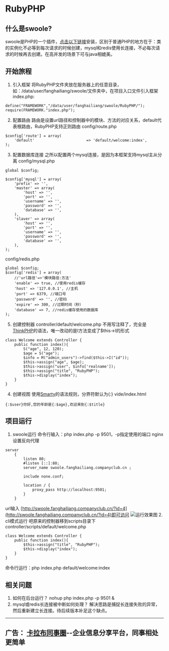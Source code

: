 # RubyPHP
## 什么是swoole?
swoole是PHP的一个插件，[点击以下链接](https://www.w3cschool.cn/swoole/swoole-install.html)安装，区别于普通PHP的地方在于：类的实例化不必等到每次请求的时候创建，mysql和redis使用长连接，不必每次请求的时候再去创建。在高并发的场景下可与java相媲美。
## 开始旅程
1. 引入框架
将RubyPHP文件夹放在服务器上的任意目录，如：/data/user/fanghailiang/swoole/文件夹中，在项目入口文件引入框架
index.php:
```
define("FRAMEWORK","/data/user/fanghailiang/swoole/RubyPHP/");
require(FRAMEWORK."index.php");
```
2. 配置路由
路由是设置url路径和控制器中的模块、方法的对应关系，default代表根路由，RubyPHP支持正则路由
config/route.php
```
$config['route'] = array(
	'default'						=> 'default/welcome:index',
);
```
3. 配置数据库连接
之所以配置两个mysql连接，是因为本框架支持mysql主从分离
config/mysql.php
```
global $config;

$config['mysql'] = array(
	'prefix' => '',
	'master' => array(
		'host' => '',
		'port' => '',
		'username' => '',
		'password' => '',
		'database' => '',
	),
	'slaver' => array(
		'host' => '',
		'port' => '',
		'username' => '',
		'password' => '',
		'database' => '',
	),
);
```
config/redis.php
```
global $config;
$config['redis'] = array(
	//'url路径'=>'模块路径:方法'
	'enable' => true, //使用redis缓存
	'host' => '127.0.0.1', //主机
	'port' => 6379, //端口号
	'password' => '', //密码
	'expire' => 300, //过期时间（秒）
	'database' => 7, //redis缓存使用的数据库
);
```
5. 创建控制器
controller/default/welcome.php
不用写注释了，完全是[ThinkPHP](http://document.thinkphp.cn/manual_3_2.html)的语法，唯一改动的是I方法变成了$this->I的形式
```
class Welcome extends Controller {
	public function index(){
		S("age", 12, 120);
		$age = S("age");
		$info = M("admin_users")->find($this->I("id"));
		$this->assign("age", $age);
		$this->assign("user", $info['realname']);
		$this->assign("title", "RubyPHP");
		$this->display("index");
	}
}
```
4. 创建视图
使用[Smarty](https://www.yiibai.com/smarty/)的语法规则，分界符默认为{:}
vide/index.html
```
{:$user}你好,您的年龄是{:$age},欢迎来到{:$title}
```
## 项目运行
1. swoole运行
命令行输入：php index.php -p 9501，-p指定使用的端口
nginx 设置反向代理
```
server                                                                                                                                                                      
    {   
        listen 80; 
        #listen [::]:80;
        server_name swoole.fanghailiang.companyclub.cn ;

        include none.conf;
    
        location / { 
            proxy_pass http://localhost:9501;
        }   
    }
```
url输入 [http://swoole.fanghailiang.companyclub.cn/?id=4](http://swoole.fanghailiang.companyclub.cn/?id=4)即可访问
![运行效果图]()
2. cli模式运行
吧原来的控制器移到scripts目录下
controller/scripts/default/welcome.php
```
class Welcome extends Controller {
	public function index(){
		$this->assign("title", "RubyPHP");
		$this->display("index");
	}
}
```
命令行运行：php index.php default/welcome:index
## 相关问题
1. 如何在后台运行？
nohup php index.php -p 9501 &
2. mysql或redis长连接被中断如何处理？
解决思路是捕捉长连接失败的异常，然后重新建立长连接。待后续版本补足这个缺点。
--------------------------------------------------
广告：
[卡拉布同事圈](http://www.companyclub.cn/downloadapp?_s=github)--企业信息分享平台，同事相处更简单
--------------------------------------------------